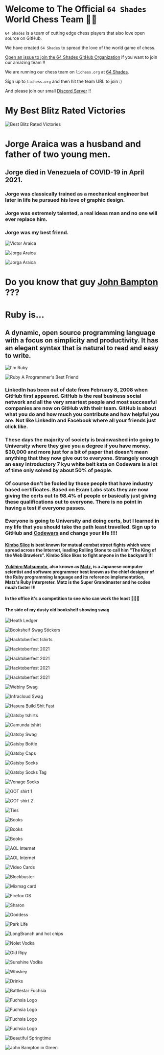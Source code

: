 # Welcome to The Official `64 Shades` World Chess Team 🚀🚀

`64 Shades` is a team of cutting edge chess players that also love open source on GitHub.

We have created `64 Shades` to spread the love of the world game of chess.

[Open an issue to join the 64 Shades GitHub Organization](https://github.com/64-shades/join/issues/new?assignees=&labels=invite+me+to+the+organisation&template=invitation.yml&title=Please+invite+me+to+the+64+Shades+GitHub+Community+Organization) if you want to join our amazing team !!

We are running our chess team on `lichess.org` at [64 Shades](https://lichess.org/team/64-shades).

Sign up to `lichess.org` and then hit the team URL to join :)

And please join our small [Discord Server](https://discord.gg/xKQvGEFgbD) !!

# My Best Blitz Rated Victories

![Best Blitz Rated Victories](images/best-blitz-rated-victories.png)

# Jorge Araica was a husband and father of two young men.

## Jorge died in Venezuela of COVID-19 in April 2021.

### Jorge was classically trained as a mechanical engineer but later in life he pursued his love of graphic design.

### Jorge was extremely talented, a real ideas man and no one will ever replace him.

### Jorge was my best friend.

![Victor Araica](images/victor-araica.png)

![Jorga Araica](images/jorge-about-the-author.png)

![Jorga Araica](images/jorge-luis-araica-mazzei.png)

# Do you know that guy [John Bampton](https://github.com/johnbampton) ???

# Ruby is...

## A dynamic, open source programming language with a focus on simplicity and productivity. It has an elegant syntax that is natural to read and easy to write.

![I'm Ruby](images/ImRuby.gif)

![Ruby A Programmer's Best Friend](images/ruby-friend.png)

### LinkedIn has been out of date from February 8, 2008 when GitHub first appeared.  GitHub is the real business social network and all the very smartest people and most successful companies are now on GitHub with their team. GitHub is about what you do and how much you contribute and how helpful you are.  Not like LinkedIn and Facebook where all your friends just click like. 

### These days the majority of society is brainwashed into going to University where they give you a degree if you have money. $30,000 and more just for a bit of paper that doesn't mean anything that they now give out to everyone. Strangely enough an easy introductory 7 kyu white belt kata on Codewars is a lot of time only solved by about 50% of people.

### Of course don't be fooled by those people that have industry based certificates. Based on Exam Labs stats they are now giving the certs out to 98.4% of people or basically just giving these qualifications out to everyone.  There is no point in having a test if everyone passes.

### Everyone is going to University and doing certs, but I learned in my life that you should take the path least travelled. Sign up to GitHub and [Codewars](https://www.codewars.com) and change your life !!!! 

#### [Kimbo Slice](https://en.wikipedia.org/wiki/Kimbo_Slice) is best known for mutual combat street fights which were spread across the Internet, leading Rolling Stone to call him "The King of the Web Brawlers". Kimbo Slice likes to fight anyone in the backyard !!!

#### [Yukihiro Matsumoto](https://en.wikipedia.org/wiki/Yukihiro_Matsumoto), also known as [Matz](https://github.com/matz), is a Japanese computer scientist and software programmer best known as the chief designer of the Ruby programming language and its reference implementation, Matz's Ruby Interpreter. Matz is the Super Grandmaster and he codes much faster !!!

#### In the office it's a competition to see who can work the least 🚀🚀🚀

#### The side of my dusty old bookshelf showing swag

![Heath Ledger](images/heath-ledger.jpg)

![Bookshelf Swag Stickers](images/bookshelf.png)

![Hacktoberfest tshirts](images/hacktoberfest-tshirts.jpg)

![Hacktoberfest 2021](images/hacktoberfest-2021-2.jpg)

![Hacktoberfest 2021](images/hacktoberfest-2021-1.jpg)

![Hacktoberfest 2021](images/hacktoberfest-2021-3.jpg)

![Hacktoberfest 2021](images/hacktoberfest-2021-4.jpg)

![Webiny Swag](images/webiny-tshirt.jpg)

![Infracloud Swag](images/infracloud-tshirt.jpg)

![Hasura Build Shit Fast](images/hasura-tshirt-build-shit-fast.jpg)

![Gatsby tshirts](images/gatsby-tshirts.jpg)

![Camunda tshirt](images/camunda-tshirt.jpg)

![Gatsby Swag](images/gatsby-swag.jpg)

![Gatsby Bottle](images/gatsby-bottle.jpg)

![Gatsby Caps](images/gatsby-caps.jpg)

![Gatsby Socks](images/gatsby-socks-3.jpg)

![Gatsby Socks Tag](images/gatsby-socks-tag.jpg)

![Vonage Socks](images/vonage-socks.jpg)

![GOT shirt 1](images/got-shirt-1.jpeg)

![GOT shirt 2](images/got-shirt-2.jpeg)

![Ties](images/six-ties.jpeg)

![Books](images/books-1.jpg)

![Books](images/books-2.jpg)

![Books](images/books-3.jpg)

![AOL Internet](images/aol-front.jpeg)

![AOL Internet](images/aol-back.jpeg)

![Video Cards](images/video-cards.jpeg)

![Blockbuster](images/blockbuster.jpeg)

![Mixmag card](images/mixmag-card.jpeg)

![Firefox OS](images/firefox-os.jpeg)

![Sharon](images/sharon.jpeg)

![Goddess](images/goddess.jpeg)

![Park Life](images/parklife.jpeg)

![LongBranch and hot chips](images/longbranch.jpg)

![Nolet Vodka](images/nolet-family.jpg)

![Old Ripy](images/old-ripy.jpg)

![Sunshine Vodka](images/vodka-sunshine.jpg)

![Whiskey](images/whiskey-2.jpg)

![Drinks](images/drinks-1.jpg)

![Battlestar Fuchsia](images/battlestar-fuchsia.jpg)

![Fuchsia Logo](images/fuchsia-logo-1.jpg)

![Fuchsia Logo](images/fuchsia-logo-2.jpg)

![Fuchsia Logo](images/fuchsia-logo-3.jpg)

![Fuchsia Logo](images/fuchsia-logo-4.jpg)

![Beautiful Springtime](images/springtime-logo.jpg)

![John Bampton in Green](images/me-pic-green.jpg)
